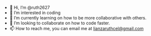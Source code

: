 - 👋 Hi, I’m @ruth2627
- 👀 I’m interested in coding
- 🌱 I’m currently learning on how to be more collaborative with others.
- 💞️ I’m looking to collaborate on how to code faster.
- 📫 How to reach me, you can email me at lianzaruthcel@gmail.com

<!---
ruth2627/ruth2627 is a ✨ special ✨ repository because its `README.md` (this file) appears on your GitHub profile.
You can click the Preview link to take a look at your changes.
--->
